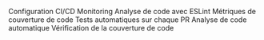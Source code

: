 Configuration CI/CD
Monitoring
Analyse de code avec ESLint
Métriques de couverture de code
Tests automatiques sur chaque PR
Analyse de code automatique
Vérification de la couverture de code